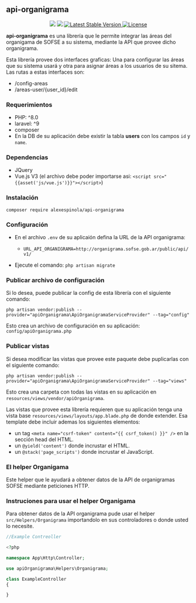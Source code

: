 ## api-organigrama 

<p align="center">
  <img src="https://img.shields.io/static/v1?label=php&message=8.1&color=greem">
  
  <img src="https://img.shields.io/static/v1?label=Laravel&message=9.x&color=greem">  
    
  <a href="https://packagist.org/packages/alexespinola/login-cuentas">
    <img src="https://img.shields.io/static/v1?label=Stable&message=v1.0.0&color=blue" alt="Latest Stable Version">
  </a>

  <a href="https://packagist.org/packages/alexespinola/login-cuentas">
    <img src="https://poser.pugx.org/laravel/framework/license.svg" alt="License">
  </a>
</p>


<b>api-organigrama</b> es una librería que le permite integrar las áreas del organigama de SOFSE a su sistema, mediante la API que provee dicho organigrama.

Esta librería provee dos interfaces graficas: 
Una  para configurar las áreas que su sistema usará y otra para asignar áreas a los usuarios de su sitema.
Las rutas a estas interfaces son:
- /config-areas
- /areas-user/{user_id}/edit

### Requerimientos
- PHP: ^8.0
- laravel: ^9
- composer 
- En la DB de su aplicación debe existir la tabla <b>users</b> con los campos `id` y `name`.

### Dependencias
- JQuery
- Vue.js V3  (el archivo debe poder importarse asi: `<script src="{{asset('js/vue.js')}}"></script>`)

### Instalación

`composer require alexespinola/api-organigrama`

### Configuración

- En el archivo  `.env` de su aplicaión defina la URL de la API organigrama:

  - `URL_API_ORGANIGRAMA=http://organigrama.sofse.gob.ar/public/api/v1/`

- Ejecute el comando: `php artisan migrate`



### Publicar archivo de configuración
Si lo desea, puede publicar la config de esta librería con el siguiente comando:

`php artisan vendor:publish --provider="apiOrganigrama\ApiOrganigramaServiceProvider" --tag="config"`

Esto crea un archivo de configuración en su aplicación: `config/apiOrganigrama.php`



### Publicar vistas
Si desea modificar las vistas que provee este paquete debe puplicarlas con el siguiente comando: 

`php artisan vendor:publish --provider="apiOrganigrama\ApiOrganigramaServiceProvider" --tag="views"`

Esto crea una carpeta con todas las vistas en su aplicación en `resources/views/vendor/apiOrganigrama`.

Las vistas que provee esta librería requieren  que su aplicación tenga una vista base `resources/views/layouts/app.blade.php` de donde extender.
Esa template debe incluir ademas los siguientes elementos:
  - un tag `<meta name="csrf-token" content="{{ csrf_token() }}" />` en la sección head del HTML.
  - un `@yield('content')` donde incrustar el HTML.
  - un `@stack('page_scripts')` donde incrustar el JavaScript.


### El helper Organigama
Este helper que le ayudará a obtener datos de la API de organigramas SOFSE mediante peticiones HTTP.

### Instruciones para usar el helper Organigama

Para obtener datos de la API organigrama pude usar el helper `src/Helpers/Organigrama` importandolo en sus controladores o donde usted lo necesite.

```php
//Example Contreoller

<?php

namespace App\Http\Controller;

use apiOrganigrama\Helpers\Organigrama;

class ExampleController
{

}
```


